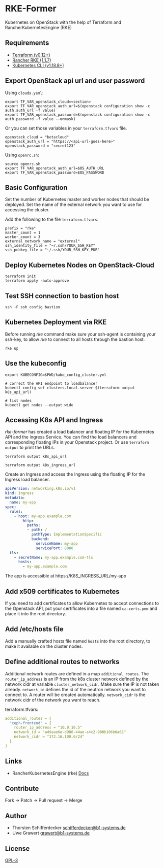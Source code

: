 # RKE-Former

Kubernetes on OpenStack with the help of Terraform and RancherKubernetesEngine (RKE)

## Requirements

- [Terraform (v0.12+)](https://www.terraform.io/downloads.html)
- [Rancher RKE (1.1.7)](https://github.com/rancher/rke/releases/tag/v1.1.7)
- [Kubernetes CLI (v1.18.8+)](https://downloadkubernetes.com)

## Export OpenStack api url and user password

Using `clouds.yaml`:

```shell
export TF_VAR_openstack_cloud=<section>
export TF_VAR_openstack_auth_url=$(openstack configuration show -c auth.auth_url -f value)
export TF_VAR_openstack_password=$(openstack configuration show -c auth.password -f value --unmask)
```

Or you can set those variables in your `terraform.tfvars` file.
```
openstack_cloud = "betacloud"
openstack_auth_url = "https://<api-url-goes-here>"
openstack_password = "secret123"
```

Using `openrc.sh`:

```shell
source openrc.sh
export TF_VAR_openstack_auth_url=$OS_AUTH_URL
export TF_VAR_openstack_password=$OS_PASSWORD
```

## Basic Configuration

Set the number of Kubernetes master and worker nodes that should be deployed.
Set the name of the external network you want to use for accessing the cluster.

Add the following to the file `terraform.tfvars`:
```shell
prefix = "rke"
master_count = 1
worker_count = 3
external_network_name = "external"
ssh_identity_file = "~/.ssh/YOUR_SSH_KEY"
ssh_pubkey_file = "~/.ssh/YOUR_SSH_KEY_PUB"
```

## Deploy Kubernetes Nodes on OpenStack-Cloud

```shell
terraform init
terraform apply -auto-approve
```

## Test SSH connection to bastion host

```shell
ssh -F ssh_config bastion
```

## Kubernetes Deployment via RKE

Before running _rke_ command make sure your ssh-agent is containing your
ssh-key, to allow _rke_ to connect to all hosts through the bastion host.

```shell
rke up
```

## Use the kubeconfig

```shell
export KUBECONFIG=$PWD/kube_config_cluster.yml

# correct the API endpoint to loadbalancer
kubectl config set clusters.local.server $(terraform output k8s_api_url)

# list nodes
kubectl get nodes --output wide
```

## Accessing K8s API and Ingress

_rke-former_ has created a load balancer and floating IP for the Kubernetes API
and the Ingress Service. You can find the load balancers and corresponding
floating IPs in your Openstack project. Or use `terraform output` to print the
URLs.

```shell
terraform output k8s_api_url
```

```shell
terraform output k8s_ingress_url
```

Create an Ingress and access the Ingress using the floating IP for the Ingress
load balancer.

```yaml
apiVersion: networking.k8s.io/v1
kind: Ingress
metadata:
  name: my-app
spec:
  rules:
    - host: my-app.example.com
        http:
          paths:
          - path: /
            pathType: ImplementationSpecific
            backend:
              serviceName: my-app
              servicePort: 8080
  tls:
    - secretName: my-app.example.com-tls
      hosts:
        - my-app.example.com
```

The app is accessible at https://K8S_INGRESS_URL/my-app

## Add x509 certificates to Kubernetes

If you need to add certificates to allow Kubernetes to accept connections
to the Openstack API, put your certificates into a file named `ca-certs.pem` and
place it into the root directory.

## Add /etc/hosts file

Add a manually crafted hosts file named `hosts` into the root directory, to
make it available on the cluster nodes.

## Define additional routes to networks

Additional network routes are defined in a map `additional_routes`.
The `router_ip_address` is an IP from the k8s cluster network defined
by the network cidr at variable `cluster_network_cidr`. Make sure the
IP is not taken already. `network_id` defines the id of the neutron network
you want to connect to. A router will be created automatically.
`network_cidr` is the network cidr of the network you want to reach.

terraform.tfvars:
```yaml
additional_routes = {
  "ceph-frontend" = {
    router_ip_address = "10.0.10.5"
    network_id = "a49aae6e-d988-44ae-a4c2-980b106b6a61"
    network_cidr = "172.16.100.0/24"
  }
}
```

## Links

- RancherKubernetesEngine (rke) [Docs](https://rancher.com/docs/rke/latest/)

## Contribute

Fork -> Patch -> Pull request -> Merge

## Author

- Thorsten Schifferdecker <schifferdecker@b1-systems.de>
- Uwe Grawert <grawert@b1-systems.de>

## License

[GPL-3](LICENSE)
